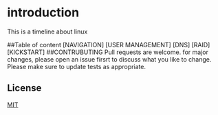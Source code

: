 # introduction

This is a timeline about linux 

##Table of content
[NAVIGATION]
[USER MANAGEMENT]
[DNS]
[RAID]
[KICKSTART]
##CONTRUBUTING 
Pull requests are welcome. for major changes, please open an issue firsrt to discuss what you like to change.
Please make sure to update tests as appropriate.

## License

[MIT](https://choosealicense.com/licenses/mit/)
